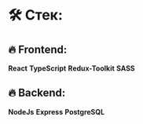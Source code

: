 # 🛠 Cтек:

## 🔥 Frontend:
 **React**
 **TypeScript**
 **Redux-Toolkit**
 **SASS**

## 🔥 Backend: 
**NodeJs**
**Express**
**PostgreSQL**